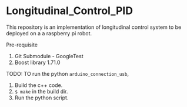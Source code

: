 # Longitudinal_Control_PID
This repository is an implementation of longitudinal control system to be deployed on a a raspberry pi robot.

Pre-requisite
1) Git Submodule - GoogleTest
2) Boost library 1.71.0



TODO: 
TO run the python `arduino_connection_usb`, 
1. Build the c++ code. 
2. `$ make` in the build dir.
3. Run the python script.

